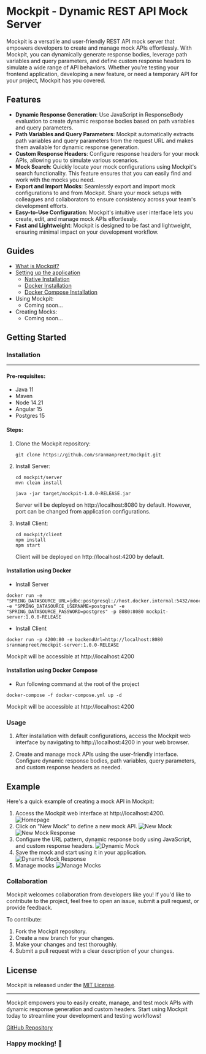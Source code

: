 # Mockpit - Dynamic REST API Mock Server

Mockpit is a versatile and user-friendly REST API mock server that empowers developers to create and manage mock APIs effortlessly. With Mockpit, you can dynamically generate response bodies, leverage path variables and query parameters, and define custom response headers to simulate a wide range of API behaviors. Whether you're testing your frontend application, developing a new feature, or need a temporary API for your project, Mockpit has you covered.

## Features

- **Dynamic Response Generation**: Use JavaScript in ResponseBody evaluation to create dynamic response bodies based on path variables and query parameters.
- **Path Variables and Query Parameters**: Mockpit automatically extracts path variables and query parameters from the request URL and makes them available for dynamic response generation.
- **Custom Response Headers**: Configure response headers for your mock APIs, allowing you to simulate various scenarios.
- **Mock Search**: Quickly locate your mock configurations using Mockpit's search functionality. This feature ensures that you can easily find and work with the mocks you need.
- **Export and Import Mocks**: Seamlessly export and import mock configurations to and from Mockpit. Share your mock setups with colleagues and collaborators to ensure consistency across your team's development efforts.
- **Easy-to-Use Configuration**: Mockpit's intuitive user interface lets you create, edit, and manage mock APIs effortlessly.
- **Fast and Lightweight**: Mockpit is designed to be fast and lightweight, ensuring minimal impact on your development workflow.

## Guides

- [What is Mockpit?](https://github.com/sranmanpreet/mockpit/wiki/What-is-Mockpit)
- [Setting up the application](https://github.com/sranmanpreet/mockpit/wiki/Setting-up-the-application)
  - [Native Installation](https://github.com/sranmanpreet/mockpit/wiki/Setup-Mockpit-natively)
  - [Docker Installation](https://github.com/sranmanpreet/mockpit/wiki/Setup-Mockpit-via-Docker)
  - [Docker Compose Installation](https://github.com/sranmanpreet/mockpit/wiki/Setup-Mockpit-via-Docker)
- Using Mockpit:
  - Coming soon...
- Creating Mocks:
  - Coming soon...



## Getting Started

### Installation

---
#### Pre-requisites:
- Java 11
- Maven
- Node 14.21
- Angular 15 
- Postgres 15

#### Steps:
1. Clone the Mockpit repository:

   ```
   git clone https://github.com/sranmanpreet/mockpit.git
   ```

2. Install Server:
   
   ```
   cd mockpit/server
   mvn clean install
   
   java -jar target/mockpit-1.0.0-RELEASE.jar
   ```
   
   Server will be deployed on http://localhost:8080 by default. However, port can be changed from application configurations.


3. Install Client:
 
   ```
   cd mockpit/client
   npm install
   npm start 
   ```
   Client will be deployed on http://localhost:4200 by default.
#### Installation using Docker
- Install Server
 ```
docker run -e "SPRING_DATASOURCE_URL=jdbc:postgresql://host.docker.internal:5432/moock" -e "SPRING_DATASOURCE_USERNAME=postgres" -e "SPRING_DATASOURCE_PASSWORD=postgres" -p 8080:8080 mockpit-server:1.0.0-RELEASE
 ```
- Install Client
```
docker run -p 4200:80 -e backendUrl=http://localhost:8080 sranmanpreet/mockpit-server:1.0.0-RELEASE
```
Mockpit will be accessible at http://localhost:4200

#### Installation using Docker Compose
- Run following command at the root of the  project
 ```
docker-compose -f docker-compose.yml up -d
 ```
 
Mockpit will be accessible at http://localhost:4200

### Usage
1. After installation with default configurations, access the Mockpit web interface by navigating to http://localhost:4200 in your web browser.

2. Create and manage mock APIs using the user-friendly interface. Configure dynamic response bodies, path variables, query parameters, and custom response headers as needed.

## Example
Here's a quick example of creating a mock API in Mockpit:

1. Access the Mockpit web interface at http://localhost:4200.
![Homepage](https://github.com/sranmanpreet/mockpit/blob/master/documentation/assets/homepage.png?raw=true)
2. Click on "New Mock" to define a new mock API.
![New Mock](https://github.com/sranmanpreet/mockpit/blob/master/documentation/assets/new-mock.png?raw=true)
![New Mock Response](https://github.com/sranmanpreet/mockpit/blob/master/documentation/assets/new-mock-response.png?raw=true)
3. Configure the URL pattern, dynamic response body using JavaScript, and custom response headers.
![Dynamic Mock](https://github.com/sranmanpreet/mockpit/blob/master/documentation/assets/new-mock-dynamic.png?raw=true)
4. Save the mock and start using it in your application.
![Dynamic Mock Response](https://github.com/sranmanpreet/mockpit/blob/master/documentation/assets/new-mock-dynamic-response.png?raw=true)
5. Manage mocks
![Manage Mocks](https://github.com/sranmanpreet/mockpit/blob/master/documentation/assets/manage-mocks.png?raw=true)
### Collaboration
Mockpit welcomes collaboration from developers like you! If you'd like to contribute to the project, feel free to open an issue, submit a pull request, or provide feedback.

To contribute:

1. Fork the Mockpit repository.
2. Create a new branch for your changes.
3. Make your changes and test thoroughly.
4. Submit a pull request with a clear description of your changes.

## License
Mockpit is released under the [MIT License](https://github.com/sranmanpreet/mockpit/blob/master/LICENSE).

---

Mockpit empowers you to easily create, manage, and test mock APIs with dynamic response generation and custom headers. Start using Mockpit today to streamline your development and testing workflows!

[GitHub Repository](https://github.com/sranmanpreet/mockpit)

### Happy mocking! 🚀




